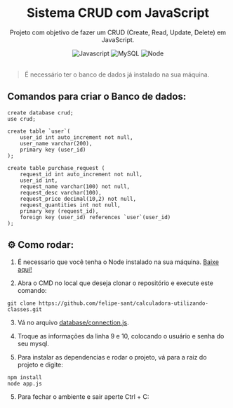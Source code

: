 <div align="center">

# Sistema CRUD com JavaScript

Projeto com objetivo de fazer um CRUD (Create, Read, Update, Delete) em JavaScript.

<img alt="Javascript" src="https://img.shields.io/badge/javascript-%23323330.svg?style=for-the-badge&logo=javascript&logoColor=%23F7DF1E">
<img alt="MySQL" src="https://img.shields.io/badge/MySQL-00000F?style=for-the-badge&logo=mysql&logoColor=white"/>
<img alt="Node" src="https://img.shields.io/badge/node.js-6DA55F?style=for-the-badge&logo=node.js&logoColor=white"/>

</div> <br>

> É necessário ter o banco de dados já instalado na sua máquina.

## Comandos para criar o Banco de dados:

```
create database crud;
use crud;

create table `user`(
	user_id int auto_increment not null,
	user_name varchar(200),
	primary key (user_id)
);

create table purchase_request (
	request_id int auto_increment not null,
	user_id int,
	request_name varchar(100) not null,
	request_desc varchar(100),
	request_price decimal(10,2) not null,
	request_quantities int not null,
	primary key (request_id),
	foreign key (user_id) references `user`(user_id)
);
```

## ⚙️ Como rodar:

1. É necessario que você tenha o Node instalado na sua máquina. [Baixe aqui!](https://nodejs.org/pt-br/download/package-manager)

2. Abra o CMD no local que deseja clonar o repositório e execute este comando:

```
git clone https://github.com/felipe-sant/calculadora-utilizando-classes.git
```

3. Vá no arquivo [database/connection.js](database/connection.js).

4. Troque as informações da linha 9 e 10, colocando o usuário e senha do seu mysql.

5. Para instalar as dependencias e rodar o projeto, vá para a raiz do projeto e digite:

```
npm install
node app.js
```

5. Para fechar o ambiente e sair aperte Ctrl + C:
